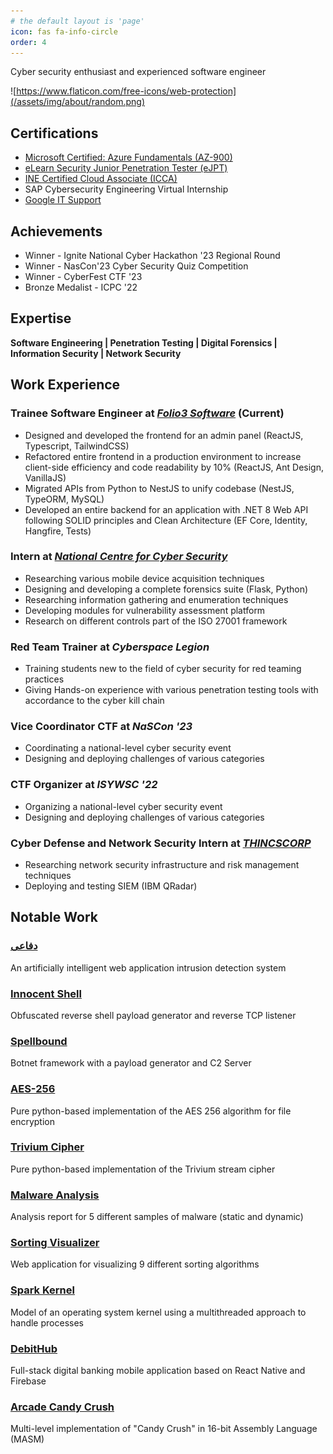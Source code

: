 ```yaml
---
# the default layout is 'page'
icon: fas fa-info-circle
order: 4
---
```


Cyber security enthusiast and experienced software engineer

![https://www.flaticon.com/free-icons/web-protection](/assets/img/about/random.png)

## Certifications
* [Microsoft Certified: Azure Fundamentals (AZ-900)](https://www.credly.com/badges/26b05b72-592a-4300-9f95-b55dddfb54e0/public_url)
* [eLearn Security Junior Penetration Tester (eJPT)](https://my.ine.com/certificate/5bbf8595-19f8-4ef1-ba4c-781a16278e9c)
* [INE Certified Cloud Associate (ICCA)](https://my.ine.com/certificate/65aeecae-9c00-4eaf-93b6-9f8271842d18)
* SAP Cybersecurity Engineering Virtual Internship
* [Google IT Support](https://www.coursera.org/account/accomplishments/specialization/certificate/MW97R9ZDE923)

## Achievements 
* Winner - Ignite National Cyber Hackathon '23 Regional Round
* Winner - NasCon'23 Cyber Security Quiz Competition
* Winner - CyberFest CTF '23
* Bronze Medalist - ICPC '22

## Expertise
**Software Engineering | Penetration Testing | Digital Forensics | Information Security | Network Security**

## Work Experience 

### **Trainee Software Engineer** at [***Folio3 Software***](https://folio3.com) **(Current)**
* Designed and developed the frontend for an admin panel (ReactJS, Typescript, TailwindCSS)
* Refactored entire frontend in a production environment to increase client-side efficiency and code readability by 10% (ReactJS, Ant Design, VanillaJS)
* Migrated APIs from Python to NestJS to unify codebase (NestJS, TypeORM, MySQL)
* Developed an entire backend for an application with .NET 8 Web API following SOLID principles and Clean Architecture (EF Core, Identity, Hangfire, Tests)

### **Intern** at [***National Centre for Cyber Security***](https://nccs.pk)
* Researching various mobile device acquisition techniques
* Designing and developing a complete forensics suite (Flask, Python)
* Researching information gathering and enumeration techniques
* Developing modules for vulnerability assessment platform
* Research on different controls part of the ISO 27001 framework

### **Red Team Trainer** at ***Cyberspace Legion***
* Training students new to the field of cyber security for red teaming practices
* Giving Hands-on experience with various penetration testing tools with accordance to the cyber kill chain

### **Vice Coordinator CTF** at ***NaSCon '23*** 
* Coordinating a national-level cyber security event
* Designing and deploying challenges of various categories

### **CTF Organizer** at ***ISYWSC '22***
* Organizing a national-level cyber security event
* Designing and deploying challenges of various categories

### **Cyber Defense and Network Security Intern** at [***THINCSCORP***](https://thincscorp.com)
* Researching network security infrastructure and risk management techniques
* Deploying and testing SIEM (IBM QRadar)


## Notable Work

### [دفاعی](https://github.com/dingavinga1/diffai)
An artificially intelligent web application intrusion detection system
<!--![Diffai](https://github.com/dingavinga1/diffai/raw/main/assets/initial_console.png)-->

### [Innocent Shell](https://github.com/huzaifi0604/Innocent-Shell/)
Obfuscated reverse shell payload generator and reverse TCP listener
<!--![Innocent Shell](https://github.com/huzaifi0604/Innocent-Shell/raw/main/ScreenCaptures/Screenshot_10.png)-->

### [Spellbound](https://github.com/dingavinga1/spellbound/)
Botnet framework with a payload generator and C2 Server
<!--![Spellbound](https://user-images.githubusercontent.com/88616338/221417940-74bbffa4-9a20-49d2-8f93-36de576d167e.jpg)-->

### [AES-256](https://github.com/dingavinga1/aes-256)
Pure python-based implementation of the AES 256 algorithm for file encryption

### [Trivium Cipher](https://github.com/dingavinga1/trivium-cipher)
Pure python-based implementation of the Trivium stream cipher

### [Malware Analysis](https://github.com/dingavinga1/malware-analysis/blob/main/malware-analysis-cheet-sheet.pdf)
Analysis report for 5 different samples of malware (static and dynamic)

### [Sorting Visualizer](https://github.com/dingavinga1/sorting-visualizer)
Web application for visualizing 9 different sorting algorithms
<!--![Sorting Visualizer](https://user-images.githubusercontent.com/88616338/232252455-e997bc16-a693-4e09-8018-b8f6d0df236a.jpg)-->

### [Spark Kernel](https://github.com/dingavinga1/os-kernel-c)
Model of an operating system kernel using a multithreaded approach to handle processes
<!--![Spark Kernel](https://user-images.githubusercontent.com/88616338/182545060-639ce6d2-0282-43d6-8098-bda5b7afbef7.jpg)-->


### [DebitHub](https://github.com/dingavinga1/debithub)
Full-stack digital banking mobile application based on React Native and Firebase
<!--<img src="https://user-images.githubusercontent.com/88616338/182552544-caacc430-3d43-43d1-80f8-72fc28e47df2.jpeg" width="30%"/>-->

### [Arcade Candy Crush](https://github.com/dingavinga1/16-bit-candy-crush)
Multi-level implementation of "Candy Crush" in 16-bit Assembly Language (MASM)
<!--![CandyCrush](https://user-images.githubusercontent.com/88616338/182585585-c3940289-14b3-49e8-96ef-180041403479.png)-->